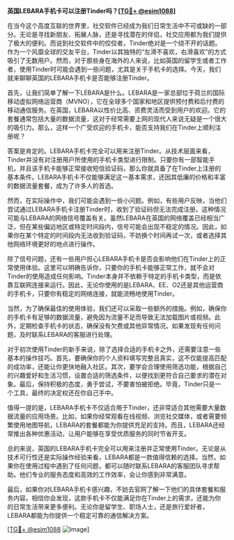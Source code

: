**英国LEBARA手机卡可以注册Tinder吗？[[TG💪+ @esim1088](https://t.me/s/esim1088)]**

在当今这个高度互联的世界里，社交软件已经成为我们日常生活中不可或缺的一部分。无论是寻找新朋友、拓展人脉，还是寻找潜在的伴侣，社交应用都为我们提供了极大的便利。而说到社交软件中的佼佼者，Tinder绝对是一个绕不开的话题。作为一个风靡全球的交友平台，Tinder以其独特的“左滑不喜欢，右滑喜欢”的方式吸引了无数用户。然而，对于那些身在海外的人来说，比如英国的留学生或者工作者，使用Tinder时可能会遇到一些问题，尤其是关于手机卡的选择。今天，我们就来聊聊英国的LEBARA手机卡是否能够注册Tinder。

首先，让我们简单了解一下LEBARA是什么。LEBARA是一家总部位于荷兰的国际移动虚拟网络运营商（MVNO），它在全球多个国家和地区提供预付费和后付费的移动通信服务。在英国，LEBARA以性价比高、资费灵活而受到用户的欢迎。它的套餐通常包括大量的数据流量，这对于经常需要上网的现代人来说无疑是一个很大的吸引力。那么，这样一个广受欢迎的手机卡，能否支持我们在Tinder上顺利注册呢？

答案是肯定的。LEBARA手机卡完全可以用来注册Tinder。从技术层面来看，Tinder并没有对注册用户所使用的手机卡类型进行限制。只要你有一部智能手机，并且该手机卡能够正常接收短信验证码，那么你就具备了在Tinder上注册的基本条件。LEBARA手机卡不仅能够满足这一基本需求，还因其低廉的价格和丰富的数据流量套餐，成为了许多人的首选。

然而，在实际操作中，我们可能会遇到一些小问题。例如，有些用户反映，当他们尝试通过LEBARA手机卡注册Tinder时，收到了验证码但无法完成注册。这种情况可能与LEBARA的网络信号覆盖有关。虽然LEBARA在英国的网络覆盖已经相当广泛，但在某些偏远地区或特定时间段内，信号可能会出现不稳定的情况。因此，如果你在某个特定的时间段内无法收到验证码，不妨换个时间再试一次，或者选择其他网络环境更好的地点进行操作。

除了信号问题，还有一些用户担心LEBARA手机卡是否会影响他们在Tinder上的正常使用体验。这里可以明确告诉你，只要你的手机卡能够正常工作，就不会对Tinder的使用造成任何影响。Tinder本身并不依赖于特定的手机卡类型，而是依靠互联网连接来运行。因此，无论你使用的是LEBARA、EE、O2还是其他运营商的手机卡，只要你有稳定的网络连接，就能流畅地使用Tinder。

当然，为了确保最佳的使用体验，我们还可以采取一些额外的措施。例如，确保你的手机卡有足够的数据流量，避免因为流量不足而导致无法加载图片或视频。此外，定期检查手机卡的状态，确保没有欠费或其他异常情况。如果发现有任何问题，及时联系LEBARA的客服进行处理。

对于初次使用Tinder的新手来说，除了选择合适的手机卡之外，还需要注意一些基本的操作技巧。首先，要确保你的个人资料填写完整且真实，这不仅能提高匹配的成功率，还能让你更快地融入社区。其次，要学会合理使用筛选功能，根据自己的兴趣爱好和生活习惯，设置合适的筛选条件，以便找到更符合自己要求的潜在对象。最后，保持积极的态度，勇于尝试，不要害怕被拒绝。毕竟，Tinder只是一个工具，最终的决定权还在你自己手中。

值得一提的是，LEBARA手机卡不仅适合用于Tinder，还非常适合其他需要大量数据流量的应用场景。比如，如果你经常观看在线视频、浏览社交媒体，或者需要频繁使用地图导航，LEBARA的套餐都能为你提供充足的支持。而且，LEBARA还经常推出各种优惠活动，让用户能够在享受优质服务的同时节省开支。

总的来说，英国的LEBARA手机卡完全可以用来注册并正常使用Tinder。无论是从技术可行性还是实际操作经验来看，LEBARA都是一款值得信赖的选择。当然，如果你在使用过程中遇到了任何问题，都可以随时联系LEBARA的客服团队寻求帮助。他们专业的服务态度和高效的工作效率，会让你感到非常满意。

最后，如果你对LEBARA手机卡感兴趣，不妨去官网了解一下他们的具体套餐和服务内容。相信你会发现，这款手机卡不仅能满足你在Tinder上的需求，还能为你的日常生活带来更多便利。无论你是留学生、职场人士，还是旅行爱好者，LEBARA都能为你提供一个稳定可靠的通信解决方案。

[[TG💪+ @esim1088](https://t.me/s/esim1088) ![Image](https://i.postimg.cc/4NQfJmqS/Snipaste-2025-05-13-00-14-12.png)]